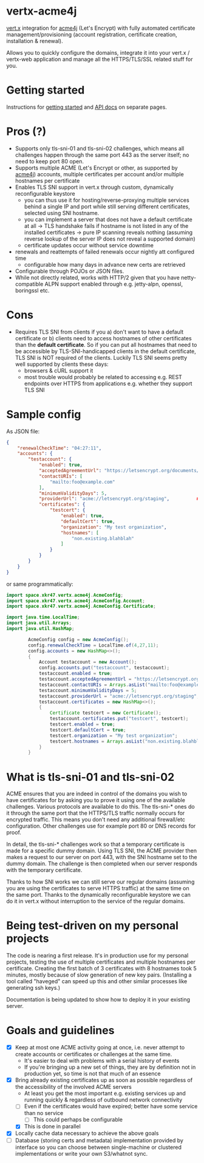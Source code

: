 # vertx-acme4j
[vert.x](https://github.com/eclipse/vert.x/) integration for [acme4j](https://github.com/shred/acme4j) (Let's Encrypt) with fully automated certificate management/provisioning (account registration, certificate creation, installation & renewal).

Allows you to quickly configure the domains, integrate it into your vert.x / vertx-web application and manage all the HTTPS/TLS/SSL related stuff for you.

# Getting started

Instructions for [getting started](GETTING_STARTED.md) and [API docs](API.md) on separate pages.

# Pros (?)
* Supports only tls-sni-01 and tls-sni-02 challenges, which means all challenges happen through the same port 443 as the server itself; no need to keep port 80 open.
* Supports multiple ACME (Let's Encrypt or other, as supported by [acme4j](https://github.com/shred/acme4j)) accounts, multiple certificates per account and/or multiple hostnames per certificate
* Enables TLS SNI support in vert.x through custom, dynamically reconfigurable keystore
  * you can thus use it for hosting/reverse-proxying multiple services behind a single IP and port while still serving different certificates, selected using SNI hostname.
  * you can implement a server that does not have a default certificate at all -> TLS handshake fails if hostname is not listed in any of the installed certificates -> pure IP scanning reveals nothing (assuming reverse lookup of the server IP does not reveal a supported domain)
  * certificate updates occur without service downtime
* renewals and reattempts of failed renewals occur nightly att configured time
  * configurable how many days in advance new certs are retrieved
* Configurable through POJOs or JSON files.
* While not directly related, works with HTTP/2 given that you have netty-compatible ALPN support enabled through e.g. jetty-alpn, openssl, boringssl etc.

# Cons
* Requires TLS SNI from clients if you a) don't want to have a default certificate or b) clients need to access hostnames of other certificates than the **default certificate**. So if you can put all hostnames that need to be accessible by TLS-SNI-handicapped clients in the default certificate, TLS SNI is NOT required of the clients. Luckily TLS SNI seems pretty well supported by clients these days:
  * browsers & cURL support it
  * most trouble would probably be related to accessing e.g. REST endpoints over HTTPS from applications e.g. whether they support TLS SNI

# Sample config

As JSON file:

```json
{
    "renewalCheckTime": "04:27:11",
    "accounts": {
        "testaccount": {
            "enabled": true,
            "acceptedAgreementUrl": "https://letsencrypt.org/documents/LE-SA-v1.1.1-August-1-2016.pdf",
            "contactURIs": [
                "mailto:foo@example.com"
            ],
            "minimumValidityDays": 5,
            "providerUrl": "acme://letsencrypt.org/staging",          # remove 'staging' for production CA
            "certificates": {
                "testcert": {
                    "enabled": true,
                    "defaultCert": true,
                    "organization": "My test organization",
                    "hostnames": [
                        "non.existing.blahblah"
                    ]
                }
            }
        }
    }
}
```

or same programmatically:

```java
import space.xkr47.vertx.acme4j.AcmeConfig;
import space.xkr47.vertx.acme4j.AcmeConfig.Account;
import space.xkr47.vertx.acme4j.AcmeConfig.Certificate;

import java.time.LocalTime;
import java.util.Arrays;
import java.util.HashMap;

        AcmeConfig config = new AcmeConfig();
        config.renewalCheckTime = LocalTime.of(4,27,11);
        config.accounts = new HashMap<>();
        {
            Account testaccount = new Account();
            config.accounts.put("testaccount", testaccount);
            testaccount.enabled = true;
            testaccount.acceptedAgreementUrl = "https://letsencrypt.org/documents/LE-SA-v1.1.1-August-1-2016.pdf";
            testaccount.contactURIs = Arrays.asList("mailto:foo@example.com");
            testaccount.minimumValidityDays = 5;
            testaccount.providerUrl = "acme://letsencrypt.org/staging"; // remove 'staging' for production CA 
            testaccount.certificates = new HashMap<>();
            {
                Certificate testcert = new Certificate();
                testaccount.certificates.put("testcert", testcert);
                testcert.enabled = true;
                testcert.defaultCert = true;
                testcert.organization = "My test organization";
                testcert.hostnames = Arrays.asList("non.existing.blahblah");
            }
        }
```

# What is tls-sni-01 and tls-sni-02

ACME ensures that you are indeed in control of the domains you wish to have certificates for by asking you to prove it using one of the available challenges. Various protocols are available to do this. The tls-sni-* ones do it through the same port that the HTTPS/TLS traffic normally occurs for encrypted traffic. This means you don't need any additional firewall/etc configuration. Other challenges use for example port 80 or DNS records for proof. 

In detail, the tls-sni-* challenges work so that a temporary certificate is made for a specific dummy domain. Using TLS SNI, the ACME provider then makes a request to our server on port 443, with the SNI hostname set to the dummy domain. The challenge is then completed when our server responds with the temporary certificate.

Thanks to how SNI works we can still serve our regular domains (assuming you are using the certificates to serve HTTPS traffic) at the same time on the same port. Thanks to the dynamically reconfigurable keystore we can do it in vert.x without interruption to the service of the regular domains.

# Being test-driven on my personal projects

The code is nearing a first release. It's in production use for my personal projects, testing the use of multiple certificates and multiple hostnames per certificate. Creating the first batch of 3 certificates with 8 hostnames took 5 minutes, mostly because of slow generation of new key pairs. (Installing a tool called "haveged" can speed up this and other similar processes like generating ssh keys.)

Documentation is being updated to show how to deploy it in your existing server.

# Goals and guidelines

* [x] Keep at most one ACME activity going at once, i.e. never attempt to create accounts or certificates or challenges at the same time.
  * It's easier to deal with problems with a serial history of events
  * If you're bringing up a new set of things, they are by definition not in production yet, so time is not that much of an essence
* [x] Bring already existing certificates up as soon as possible regardless of the accessibility of the involved ACME servers
  * At least you get the most important e.g. existing services up and running quickly & regardless of outbound network connectivity
  * [ ] Even if the certificates would have expired; better have some service than no service
    * [ ] This could perhaps be configurable
  * [x] This is done in parallel
* [x] Locally cache data necessary to achieve the above goals
* [ ] Database (storing certs and metadata) implementation provided by interface so you can choose between single-machine or clustered implementations or write your own S3/whatnot sync.
